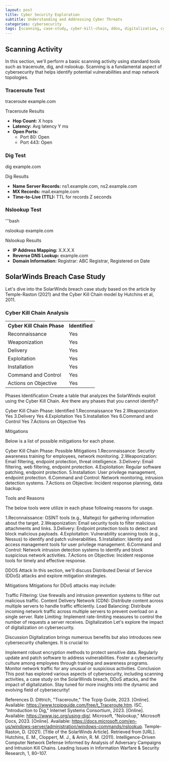 ```yaml
---
layout: post
title: Cyber Security Exploration
subtitle: Understanding and Addressing Cyber Threats
categories: cybersecurity
tags: [scanning, case-study, cyber-kill-chain, ddos, digitalization, cybersecurity]
---
```


## Scanning Activity

In this section, we'll perform a basic scanning activity using standard tools such as traceroute, dig, and nslookup. Scanning is a fundamental aspect of cybersecurity that helps identify potential vulnerabilities and map network topologies.

### Traceroute Test

traceroute example.com

Traceroute Results

- **Hop Count:** X hops
- **Latency:** Avg latency Y ms
- **Open Ports:**
  - Port 80: Open
  - Port 443: Open
 
### Dig Test

dig example.com

Dig Results

- **Name Server Records:** ns1.example.com, ns2.example.com
- **MX Records:** mail.example.com
- **Time-to-Live (TTL):** TTL for records Z seconds
 
### Nslookup Test

'''bash

nslookup example.com

Nslookup Results

- **IP Address Mapping:** X.X.X.X
- **Reverse DNS Lookup:** example.com
- **Domain Information:** Registrar: ABC Registrar, Registered on Date

## SolarWinds Breach Case Study

Let's dive into the SolarWinds breach case study based on the article by Temple-Raston (2021) and the Cyber Kill Chain model by Hutchins et al, 2011.

### Cyber Kill Chain Analysis

<table>
  <tr>
    <th>Cyber Kill Chain Phase</th>
    <th>Identified</th>
  </tr>
  <tr>
    <td>Reconnaissance</td>
    <td>Yes</td>
  </tr>
  <tr>
    <td>Weaponization</td>
    <td>Yes</td>
  </tr>
  <tr>
    <td>Delivery</td>
    <td>Yes</td>
  </tr>
  <tr>
    <td>Exploitation</td>
    <td>Yes</td>
  </tr>
  <tr>
    <td>Installation</td>
    <td>Yes</td>
  </tr>
  <tr>
    <td>Command and Control</td>
    <td>Yes</td>
  </tr>
  <tr>
    <td>Actions on Objective</td>
    <td>Yes</td>
  </tr>
</table>

Phases Identification
Create a table that analyzes the SolarWinds exploit using the Cyber Kill Chain. Are there any phases that you cannot identify?

Cyber Kill Chain Phase:	Identified
1.Reconnaissance	        Yes
2.Weaponization	          Yes
3.Delivery	              Yes
4.Exploitation	          Yes
5.Installation	          Yes
6.Command and Control	    Yes
7.Actions on Objective	  Yes

Mitigations

Below is a list of possible mitigations for each phase.

Cyber Kill Chain Phase:	Possible Mitigations
1.Reconnaissance:	Security awareness training for employees, network monitoring.
2.Weaponization:	Email filtering, endpoint protection, threat intelligence.
3.Delivery:	Email filtering, web filtering, endpoint protection.
4.Exploitation:	Regular software patching, endpoint protection.
5.Installation:	User privilege management, endpoint protection.
6.Command and Control:	Network monitoring, intrusion detection systems.
7.Actions on Objective:	Incident response planning, data backup.

Tools and Reasons

The below tools were utilize in each phase following reasons for usage.

1.Reconnaissance: OSINT tools (e.g., Maltego) for gathering information about the target.
2.Weaponization: Email security tools to filter malicious attachments and links.
3.Delivery: Endpoint protection tools to detect and block malicious payloads.
4.Exploitation: Vulnerability scanning tools (e.g., Nessus) to identify and patch vulnerabilities.
5.Installation: Identity and access management tools for user privilege management.
6.Command and Control: Network intrusion detection systems to identify and block suspicious network activities.
7.Actions on Objective: Incident response tools for timely and effective response.

DDOS Attack
In this section, we'll discuss Distributed Denial of Service (DDoS) attacks and explore mitigation strategies.

Mitigations
Mitigations for DDoS attacks may include:

Traffic Filtering: Use firewalls and intrusion prevention systems to filter out malicious traffic.
Content Delivery Network (CDN): Distribute content across multiple servers to handle traffic efficiently.
Load Balancing: Distribute incoming network traffic across multiple servers to prevent overload on a single server.
Rate Limiting: Implement rate-limiting measures to control the number of requests a server receives.
Digitalization
Let's explore the impact of digitalization on cybersecurity.

Discussion
Digitalization brings numerous benefits but also introduces new cybersecurity challenges. It is crucial to:

Implement robust encryption methods to protect sensitive data.
Regularly update and patch software to address vulnerabilities.
Foster a cybersecurity culture among employees through training and awareness programs.
Monitor network traffic for any unusual or suspicious activities.
Conclusion
This post has explored various aspects of cybersecurity, including scanning activities, a case study on the SolarWinds breach, DDoS attacks, and the impact of digitalization. Stay tuned for more insights into the dynamic and evolving field of cybersecurity!

References
D. Dittrich, "Traceroute," The Tcpip Guide, 2023. [Online]. Available: https://www.tcpipguide.com/free/t_Traceroute.htm.
ISC, "Introduction to Dig," Internet Systems Consortium, 2023. [Online]. Available: https://www.isc.org/using-dig/.
Microsoft, "Nslookup," Microsoft Docs, 2023. [Online]. Available: https://docs.microsoft.com/en-us/windows-server/administration/windows-commands/nslookup.
Temple-Raston, D. (2021). [Title of the SolarWinds Article]. Retrieved from [URL].
Hutchins, E. M., Cloppert, M. J., & Amin, R. M. (2011). Intelligence-Driven Computer Network Defense Informed by Analysis of Adversary Campaigns and Intrusion Kill Chains. Leading Issues in Information Warfare & Security Research, 1, 80–107.
